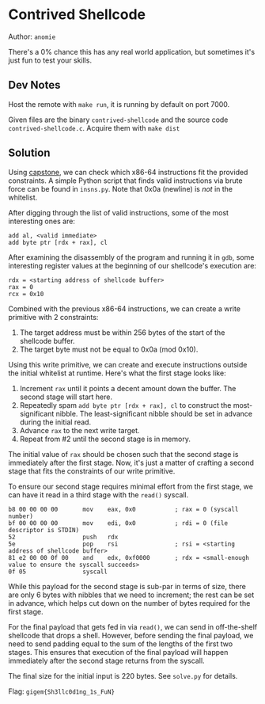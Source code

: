 # Contrived Shellcode

Author: `anomie`

There's a 0% chance this has any real world application, but sometimes it's just fun to test your skills.

## Dev Notes
Host the remote with `make run`, it is running by default on port 7000.

Given files are the binary `contrived-shellcode` and the source code `contrived-shellcode.c`. Acquire them with `make dist`

## Solution
Using [capstone](https://www.capstone-engine.org/lang_python.html), we can check which x86-64 instructions fit the provided constraints. A simple Python script that finds valid instructions via brute force can be found in `insns.py`. Note that 0x0a (newline) is _not_ in the whitelist.

After digging through the list of valid instructions, some of the most interesting ones are:
```
add al, <valid immediate>
add byte ptr [rdx + rax], cl
```

After examining the disassembly of the program and running it in `gdb`, some interesting register values at the beginning of our shellcode's execution are:
```
rdx = <starting address of shellcode buffer>
rax = 0
rcx = 0x10
```

Combined with the previous x86-64 instructions, we can create a write primitive with 2 constraints:
1. The target address must be within 256 bytes of the start of the shellcode buffer.
2. The target byte must not be equal to 0x0a (mod 0x10).

Using this write primitive, we can create and execute instructions outside the initial whitelist at runtime. Here's what the first stage looks like:
1. Increment `rax` until it points a decent amount down the buffer. The second stage will start here.
2. Repeatedly spam `add byte ptr [rdx + rax], cl` to construct the most-significant nibble. The least-significant nibble should be set in advance during the initial read.
3. Advance `rax` to the next write target.
4. Repeat from #2 until the second stage is in memory.

The initial value of `rax` should be chosen such that the second stage is immediately after the first stage. Now, it's just a matter of crafting a second stage that fits the constraints of our write primitive. 

To ensure our second stage requires minimal effort from the first stage, we can have it read in a third stage with the `read()` syscall. 

```x86asm
b8 00 00 00 00       mov    eax, 0x0           ; rax = 0 (syscall number)
bf 00 00 00 00       mov    edi, 0x0           ; rdi = 0 (file descriptor is STDIN)
52                   push   rdx 
5e                   pop    rsi                ; rsi = <starting address of shellcode buffer>
81 e2 00 00 0f 00    and    edx, 0xf0000       ; rdx = <small-enough value to ensure the syscall succeeds>
0f 05                syscall
```

While this payload for the second stage is sub-par in terms of size, there are only 6 bytes with nibbles that we need to increment; the rest can be set in advance, which helps cut down on the number of bytes required for the first stage.

For the final payload that gets fed in via `read()`, we can send in off-the-shelf shellcode that drops a shell. However, before sending the final payload, we need to send padding equal to the sum of the lengths of the first two stages. This ensures that execution of the final payload will happen immediately after the second stage returns from the syscall.

The final size for the initial input is 220 bytes. See `solve.py` for details.

Flag: `gigem{Sh3llc0d1ng_1s_FuN}`
